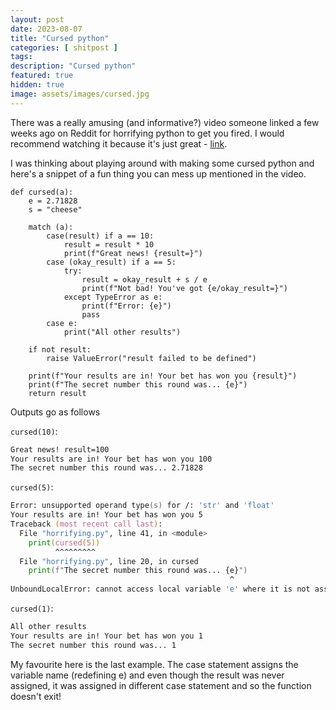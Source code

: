 ```yaml
---
layout: post
date: 2023-08-07
title: "Cursed python"
categories: [ shitpost ]
tags: 
description: "Cursed python"
featured: true
hidden: true
image: assets/images/cursed.jpg
---
```


There was a really amusing (and informative?) video someone linked a few weeks ago on Reddit for horrifying python to get you fired. I would recommend watching it because it's just great - [link](https://www.youtube.com/watch?app=desktop&v=t863QfAOmlY).

I was thinking about playing around with making some cursed python and here's a snippet of a fun thing you can mess up mentioned in the video.

```
def cursed(a):
    e = 2.71828
    s = "cheese"

    match (a):
        case(result) if a == 10:
            result = result * 10
            print(f"Great news! {result=}")
        case (okay_result) if a == 5:
            try:
                result = okay_result + s / e
                print(f"Not bad! You've got {e/okay_result=}")
            except TypeError as e:
                print(f"Error: {e}")
                pass
        case e:
            print("All other results")
    
    if not result:
        raise ValueError("result failed to be defined")

    print(f"Your results are in! Your bet has won you {result}")
    print(f"The secret number this round was... {e}")
    return result
```

Outputs go as follows

`cursed(10)`:
```zsh
Great news! result=100
Your results are in! Your bet has won you 100
The secret number this round was... 2.71828
```

`cursed(5)`:
```zsh
Error: unsupported operand type(s) for /: 'str' and 'float'
Your results are in! Your bet has won you 5
Traceback (most recent call last):
  File "horrifying.py", line 41, in <module>
    print(cursed(5))
          ^^^^^^^^^
  File "horrifying.py", line 20, in cursed
    print(f"The secret number this round was... {e}")
                                                 ^
UnboundLocalError: cannot access local variable 'e' where it is not associated with a value
``` 
 
`cursed(1)`:
```zsh
All other results
Your results are in! Your bet has won you 1
The secret number this round was... 1
```

My favourite here is the last example. The case statement assigns the variable name (redefining e) and even though the result was never assigned, it was assigned in different case statement and so the function doesn't exit!
